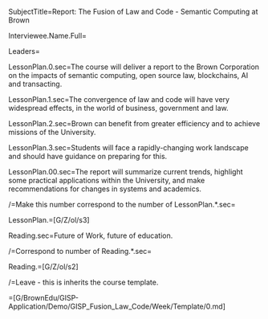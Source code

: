 SubjectTitle=Report: The Fusion of Law and Code - Semantic Computing at Brown

Interviewee.Name.Full=

Leaders=

LessonPlan.0.sec=The course will deliver a report to the Brown
Corporation on the impacts of semantic computing, open source law,
blockchains, AI and transacting. 

LessonPlan.1.sec=The convergence of law and code will have very
widespread effects, in the world of business, government and law.

LessonPlan.2.sec=Brown can benefit from greater efficiency and to
achieve missions of the University.

LessonPlan.3.sec=Students will face a rapidly-changing work landscape
and should have guidance on preparing for this.

LessonPlan.00.sec=The report will summarize current trends, highlight
some practical applications within the University, and make
recommendations for changes in systems and academics.

/=Make this number correspond to the number of LessonPlan.*.sec=

LessonPlan.=[G/Z/ol/s3]

Reading.sec=Future of Work, future of education.

/=Correspond to number of Reading.*.sec=

Reading.=[G/Z/ol/s2]

/=Leave - this is inherits the course template.

=[G/BrownEdu/GISP-Application/Demo/GISP_Fusion_Law_Code/Week/Template/0.md]

